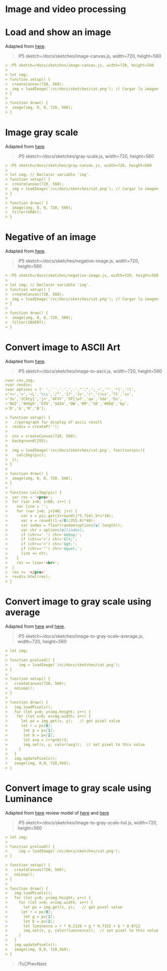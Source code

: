 # Image and video processing
# Load and show an image

Adapted from [here](https://p5js.org/es/examples/image-load-and-display-image.html).

> :P5 sketch=/docs/sketches/image-canvas.js, width=720, height=560

```md
> :P5 sketch=/docs/sketches/image-canvas.js, width=720, height=560
>
> let img; 
> function setup() {
>  createCanvas(720, 560);
>  img = loadImage('/vc/docs/sketches/cat.png'); // Cargar la imagen
> }
>
> function draw() {
>  image(img, 0, 0, 720, 560);
> }
```

# Image gray scale

Adapted from [here](https://p5js.org/es/reference/#/p5/filter).

> :P5 sketch=/docs/sketches/gray-scale.js, width=720, height=560

```md
> :P5 sketch=/docs/sketches/gray-canvas.js, width=720, height=560
>
> let img; // Declarar variable 'img'.
> function setup() {
>  createCanvas(720, 560);
>  img = loadImage('/vc/docs/sketches/cat.png'); // Cargar la imagen
> }
>
> function draw() {
>  image(img, 0, 0, 720, 560);
>  filter(GRAY);
> }
```

# Negative of an image

Adapted from [here](https://p5js.org/es/reference/#/p5/filter).

> :P5 sketch=/docs/sketches/negative-image.js, width=720, height=560

```md
> :P5 sketch=/docs/sketches/negative-image.js, width=720, height=560
>
> let img; // Declarar variable 'img'.
> function setup() {
>  createCanvas(720, 560);
>  img = loadImage('/vc/docs/sketches/cat.png'); // Cargar la imagen
> }
>
> function draw() {
>  image(img, 0, 0, 720, 560);
>  filter(INVERT);
> }
```

# Convert image to ASCII Art

Adapted from [here](https://www.mathiasbernhard.ch/ascii-art-with-p5js/).

> :P5 sketch=/docs/sketches/image-to-ascii.js, width=720, height=560

```md
>var cnv,img;
>var resdiv;
>var options = [' ','`','.',',-',"':",';_~','"','*|','!l',
>'+=','>','<L','\\i','/^','1?','Jv','r','()cx','7}','sz',
>'3u','2Ckty{','jn','4FVY','5P[]af','qw','Sde','Eo',
>'NOZ','9HXgh','GTU','$AIm','QW','KM','%8','#06@','bp',
>'D','&','R','B'];

> function setup() {
>   //paragraph for display of ascii result
>  resdiv = createP('');
> 
>  cnv = createCanvas(720, 560);
>  background(255);
>
>  img = loadImage('/vc/docs/sketches/cat.png', function(pic){
>    calcImg(pic);
>  });
> }
>
> function draw() {
>  image(img, 0, 0, 720, 560);
> }
>
> function calcImg(pic) {
>  var res = '<pre>';
>  for (var i=0; i<60; i++) {
>    var line = '';
>    for (var j=0; j<140; j++) {
>      var x = pic.get(2+round(j*5.714),5+i*10);
>      var v = round((1-x[0]/255.0)*40);
>      var index = floor(random(options[v].length));
>      var chr = options[v][index];
>      if (chr==' ') chr='&nbsp;';
>      if (chr=='<') chr='&lt;';
>      if (chr=='>') chr='&gt;';
>      if (chr=='"') chr='&quot;';
>      line += chr;
>    }
>    res += line+'<br>';
>  }
>  res += '</pre>'
>  resdiv.html(res);
> }
```
# Convert image to gray scale using average

Adapted from [here](https://codepen.io/duketeam/pen/ALEByA)
and [here](https://p5js.org/es/reference/#/p5/pixels).

> :P5 sketch=/docs/sketches/image-to-gray-scale-average.js, width=720, height=560

```md
> let img;
> 
> function preload() {
>     img = loadImage('/vc/docs/sketches/cat.png');
> }
> 
> function setup() {
>   createCanvas(720, 560);
>   noLoop();
> }
> 
> function draw() {
>   img.loadPixels();
>   for (let y=0; y<img.height; y++) {
>    for (let x=0; x<img.width; x++) {
>      let px = img.get(x, y);   // get pixel value
>      let r = px[0];      
>       let g = px[1];   
>       let b = px[2];  
>       let avg = (r+g+b)/3;          
>       img.set(x, y, color(avg));  // set pixel to this value
>     }
>   }
>   img.updatePixels();
>   image(img, 0,0, 720,560);
> }
```

# Convert image to gray scale using Luminance

Adapted from [here](https://p5js.org/es/reference/#/p5/pixels)
review model of [here](https://en.wikipedia.org/wiki/Luminance)
and [here](https://en.wikipedia.org/wiki/Luma_%28video%29)

> :P5 sketch=/docs/sketches/image-to-gray-scale-hsl.js, width=720, height=560

```md
> let img;
> 
> function preload() {
>     img = loadImage('/vc/docs/sketches/cat.png');
> }

> function setup() {
>   createCanvas(720, 560);
>   noLoop();
> }
> 
> function draw() {
>   img.loadPixels();
>   for (let y=0; y<img.height; y++) {
>     for (let x=0; x<img.width; x++) {
>       let px = img.get(x, y);   // get pixel value
>      let r = px[0];      
>       let g = px[1];   
>       let b = px[2];  
>       let luminence = r * 0.2126 + g * 0.7152 + b * 0.0722
>       img.set(x, y, color(luminence));  // set pixel to this value
>     }
>   }
>   img.updatePixels();
>   image(img, 0,0, 720,560);
> }
```


> :ToCPrevNext